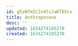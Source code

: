 ```yaml
---
id: g5zW7mIC2x4tsJaKT6Xcx
title: Anthropocene
desc: ''
updated: 1634274105270
created: 1634274105270
---
```


